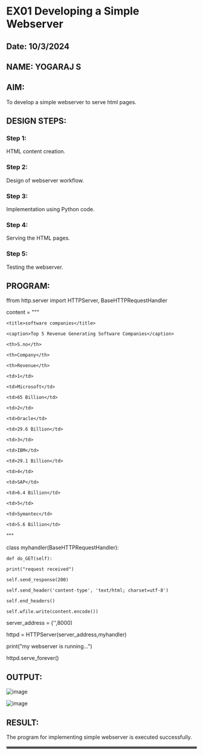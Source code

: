 # EX01 Developing a Simple Webserver
## Date: 10/3/2024
## NAME: YOGARAJ S

## AIM:
To develop a simple webserver to serve html pages.

## DESIGN STEPS:
### Step 1: 
HTML content creation.

### Step 2:
Design of webserver workflow.

### Step 3:
Implementation using Python code.

### Step 4:
Serving the HTML pages.

### Step 5:
Testing the webserver.

## PROGRAM:
ffrom http.server import HTTPServer, BaseHTTPRequestHandler

content = """

<html>

	<title>software companies</title>
<body>
	
<table border="3" cellspacing="2" cellpadding="6">

	<caption>Top 5 Revenue Generating Software Companies</caption>

<tr>

	<th>S.no</th>
	
 	<th>Company</th>
	
 	<th>Revenue</th>

</tr>

<tr>

	<td>1</td>
	
 	<td>Microsoft</td>
	
 	<td>65 Billion</td>
	
 </tr>

<tr>

	<td>2</td>
	
 	<td>Oracle</td>
	
 	<td>29.6 Billion</td>

</tr>

<tr>

	<td>3</td>
	
 	<td>IBM</td>
	
 	<td>29.1 Billion</td>
	
</tr>

<tr>

	<td>4</td>
	
 	<td>SAP</td>

	<td>6.4 Billion</td>

</tr>

<tr>
	
	<td>5</td>
	
	<td>Symantec</td>

 	<td>5.6 Billion</td>

</tr>

</body>

</html>
"""

class myhandler(BaseHTTPRequestHandler):

    def do_GET(self):
    
	print("request received")
        
	self.send_response(200)
        
	self.send_header('content-type', 'text/html; charset=utf-8')
        
	self.end_headers()
        
	self.wfile.write(content.encode())

server_address = ('',8000)

httpd = HTTPServer(server_address,myhandler)

print("my webserver is running...")

httpd.serve_forever()

## OUTPUT:

![image](https://github.com/yogaraj2/simplewebserver/assets/153482637/04a70cef-dce6-4528-94ad-902704b0d030)

![image](https://github.com/yogaraj2/simplewebserver/assets/153482637/b57ba009-3447-4cd2-bee0-9f66763df999)

## RESULT:
The program for implementing simple webserver is executed successfully.
